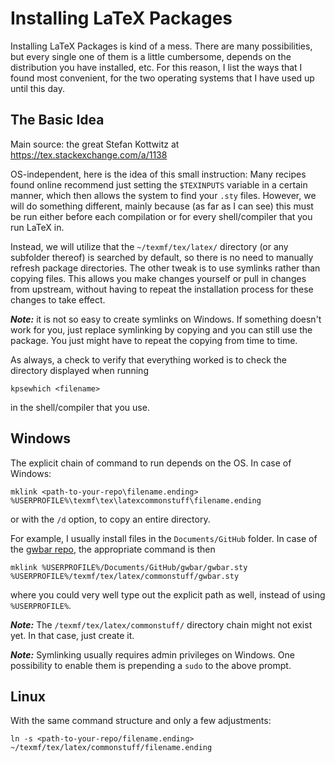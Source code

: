 # Installing LaTeX Packages

Installing LaTeX Packages is kind of a mess. There are many possibilities,
but every single one of them is a little cumbersome, depends on the
distribution you have installed, etc. For this reason, I list the ways that
I found most convenient, for the two operating systems that I have used up
until this day.

## The Basic Idea

Main source: the great Stefan Kottwitz at https://tex.stackexchange.com/a/1138

OS-independent, here is the idea of this small instruction:
Many recipes found online recommend just setting the `$TEXINPUTS` variable in
a certain manner, which then allows the system to find your `.sty` files.
However, we will do something different, mainly because (as far as I can see)
this must be run either before each compilation or for every shell/compiler
that you run LaTeX in.

Instead, we will utilize that the `~/texmf/tex/latex/` directory (or any
subfolder thereof) is searched by default, so there is no need to manually
refresh package directories. The other tweak is to use symlinks rather than
copying files. This allows you make changes yourself or pull in changes from
upstream, without having to repeat the installation process for these changes
to take effect.

***Note:*** it is not so easy to create symlinks on Windows. If something
doesn't work for you, just replace symlinking by copying and you can still
use the package. You just might have to repeat the copying from time to time.

As always, a check to verify that everything worked is to check the directory
displayed when running

```shell
kpsewhich <filename>
```

in the shell/compiler that you use.

## Windows

The explicit chain of command to run depends on the OS. In case of Windows:

```shell
mklink <path-to-your-repo\filename.ending> %USERPROFILE%\texmf\tex\latexcommonstuff\filename.ending
```

or with the `/d` option, to copy an entire directory.

For example, I usually install files in the `Documents/GitHub` folder. In case
of the [gwbar repo](https://github.com/MaxMelching/gwbar), the appropriate command is then

```shell
mklink %USERPROFILE%/Documents/GitHub/gwbar/gwbar.sty %USERPROFILE%/texmf/tex/latex/commonstuff/gwbar.sty
```

where you could very well type out the explicit path as well, instead of using
`%USERPROFILE%`.

***Note:*** The `/texmf/tex/latex/commonstuff/` directory chain might not exist
yet. In that case, just create it.

***Note:*** Symlinking usually requires admin privileges on Windows. One
possibility to enable them is prepending a `sudo` to the above prompt.

## Linux

With the same command structure and only a few adjustments:

```shell
ln -s <path-to-your-repo/filename.ending> ~/texmf/tex/latex/commonstuff/filename.ending
```
